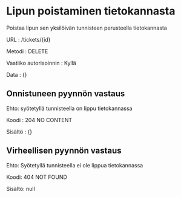 # Lipun poistaminen tietokannasta

Poistaa lipun sen yksilöivän tunnisteen perusteella tietokannasta

URL : /tickets/{id}

Metodi : DELETE

Vaatiiko autorisoinnin : Kyllä

Data : {}

## Onnistuneen pyynnön vastaus

Ehto: syötetyllä tunnisteella on lippu tietokannassa

Koodi : 204 NO CONTENT

Sisältö : {}

## Virheellisen pyynnön vastaus

Ehto: Syötetyllä tunnisteella ei ole lippua tietokannassa

Koodi: 404 NOT FOUND

Sisältö: null